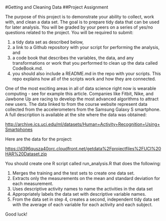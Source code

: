 #Getting and Cleaning Data
##Project Assignment


The purpose of this project is to demonstrate your ability to collect, work with, and clean a data set. 
The goal is to prepare tidy data that can be used for later analysis. 
You will be graded by your peers on a series of yes/no questions related to the project. 
You will be required to submit:

1. a tidy data set as described below,  <br />
2. a link to a Github repository with your script for performing the analysis, and  <br />
3. a code book that describes the variables, the data, and any transformations or work that you performed to clean up the    data called CodeBook.md.  <br />
4. you should also include a README.md in the repo with your scripts. This repo explains how all of the scripts work and     how they are connected.  

One of the most exciting areas in all of data science right now is wearable computing - see for example this article.
Companies like Fitbit, Nike, and Jawbone Up are racing to develop the most advanced algorithms to attract new users. 
The data linked to from the course website represent data collected from the accelerometers from the Samsung Galaxy S smartphone. A full description is available at the site where the data was obtained: 

http://archive.ics.uci.edu/ml/datasets/Human+Activity+Recognition+Using+Smartphones 

Here are the data for the project: 

https://d396qusza40orc.cloudfront.net/getdata%2Fprojectfiles%2FUCI%20HAR%20Dataset.zip 

You should create one R script called run_analysis.R that does the following: 

1. Merges the training and the test sets to create one data set. <br />
2. Extracts only the measurements on the mean and standard deviation for each measurement. <br /> 
3. Uses descriptive activity names to name the activities in the data set <br />
4. Appropriately labels the data set with descriptive variable names.  <br />
5. From the data set in step 4, creates a second, independent tidy data set with the average of each variable for each activity and each subject.



Good luck!
